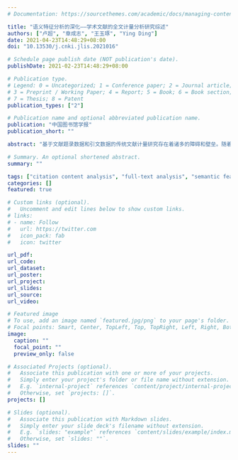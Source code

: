 ```yaml
---
# Documentation: https://sourcethemes.com/academic/docs/managing-content/

title: "语义特征分析的深化——学术文献的全文计量分析研究综述"
authors: ["卢超", "章成志", "王玉琢", "Ying Ding"]
date: 2021-04-23T14:48:29+08:00
doi: "10.13530/j.cnki.jlis.2021016"

# Schedule page publish date (NOT publication's date).
publishDate: 2021-02-23T14:48:29+08:00

# Publication type.
# Legend: 0 = Uncategorized; 1 = Conference paper; 2 = Journal article;
# 3 = Preprint / Working Paper; 4 = Report; 5 = Book; 6 = Book section;
# 7 = Thesis; 8 = Patent
publication_types: ["2"]

# Publication name and optional abbreviated publication name.
publication: "中国图书馆学报"
publication_short: ""

abstract: "基于文献题录数据和引文数据的传统文献计量研究存在着诸多的障碍和壁垒。随着自然语言处理技术的发展和学术文献全文数据特别是结构化全文数据的丰富，这些障碍和壁垒在不断被攻克。通过综述学术文献全文的计量分析的相关研究，本文发现：学术文献的计量研究正在经历巨大转变——从学术文献的外部特征到开始关注内容特征、从关注学术文献的句法特征到语义特征乃至语用特征。以引文内容分析为代表的学术文献全文计量分析研究发展突出，其他全文信息的计量分析工作也崭露头角。目前，全文计量分析研究各个研究方向的发展参差不齐，部分研究方向尚处于萌芽阶段，相关研究的研究方法和数据仍待继续丰富。在未来，全文计量分析研究需要多个学科的广泛参与和相互合作，出版商与学者也需积极参与到全文研究中来。我们应当对学术文献进行更加全面的认识，从而推动全文计量分析向客体细粒度化、视角多样化、指标语义化和评价结果全面化等方向不断迈进，并促进全文计量分析与学术服务和学术评价工作的有机结合，使得文献计量学能够更好地为学术活动而服务。图：4，表：1，参考文献：167。"

# Summary. An optional shortened abstract.
summary: ""

tags: ["citation content analysis", "full-text analysis", "semantic features", "text mining",]
categories: []
featured: true

# Custom links (optional).
#   Uncomment and edit lines below to show custom links.
# links:
# - name: Follow
#   url: https://twitter.com
#   icon_pack: fab
#   icon: twitter

url_pdf:
url_code:
url_dataset:
url_poster:
url_project:
url_slides:
url_source:
url_video:

# Featured image
# To use, add an image named `featured.jpg/png` to your page's folder. 
# Focal points: Smart, Center, TopLeft, Top, TopRight, Left, Right, BottomLeft, Bottom, BottomRight.
image:
  caption: ""
  focal_point: ""
  preview_only: false

# Associated Projects (optional).
#   Associate this publication with one or more of your projects.
#   Simply enter your project's folder or file name without extension.
#   E.g. `internal-project` references `content/project/internal-project/index.md`.
#   Otherwise, set `projects: []`.
projects: []

# Slides (optional).
#   Associate this publication with Markdown slides.
#   Simply enter your slide deck's filename without extension.
#   E.g. `slides: "example"` references `content/slides/example/index.md`.
#   Otherwise, set `slides: ""`.
slides: ""
---
```

